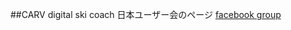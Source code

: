 ##CARV digital ski coach 日本ユーザー会のページ
[facebook group](https://www.facebook.com/groups/3614432661980637)